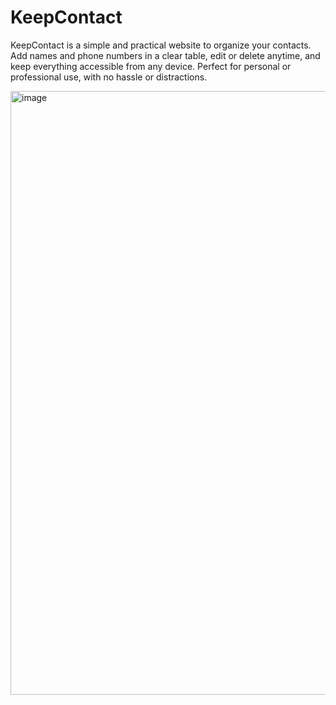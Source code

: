 # KeepContact
KeepContact is a simple and practical website to organize your contacts. Add names and phone numbers in a clear table, edit or delete anytime, and keep everything accessible from any device. Perfect for personal or professional use, with no hassle or distractions.

<img width="1912" height="966" alt="image" src="https://github.com/user-attachments/assets/0b49aa6f-be79-4c0e-9f38-e0cae7648842" />
